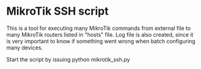# MikroTik SSH script

This is a tool for executing many MikroTik commands from external file to many MikroTik routers listed in "hosts" file. Log file is also created, since it is very important to know if something went wrong when batch configuring many devices.

Start the script by issuing
  python mikrotik_ssh.py
